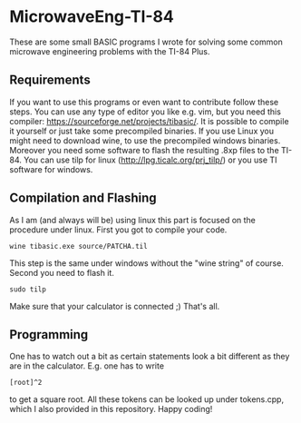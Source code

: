 # MicrowaveEng-TI-84
These are some small BASIC programs I wrote for solving some common microwave engineering problems with the TI-84 Plus. 

## Requirements
If you want to use this programs or even want to contribute follow these steps. You can use any type of editor you like e.g. vim, but you need this compiler: https://sourceforge.net/projects/tibasic/. It is possible to compile it yourself or just take some precompiled binaries. If you use Linux you might need to download wine, to use the precompiled windows binaries. 
Moreover you need some software to flash the resulting .8xp files to the TI-84. You can use tilp for linux (http://lpg.ticalc.org/prj_tilp/) or you use TI software for windows. 

## Compilation and Flashing
As I am (and always will be) using linux this part is focused on the procedure under linux. 
First you got to compile your code.
```
wine tibasic.exe source/PATCHA.til 
```
This step is the same under windows without the "wine string" of course.  
Second you need to flash it.
```
sudo tilp
```
Make sure that your calculator is connected ;) That's all.

## Programming
One has to watch out a bit as certain statements look a bit different as they are in the calculator. E.g. one has to write 
```
[root]^2
```
to get a square root. All these tokens can be looked up under tokens.cpp, which I also provided in this repository. Happy coding!
